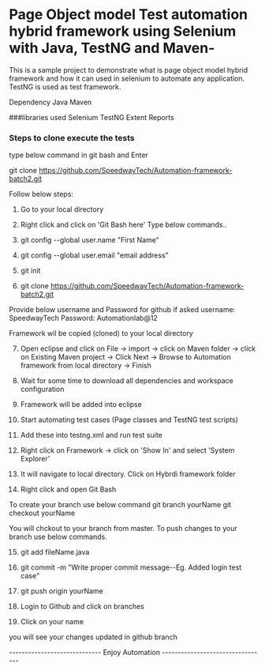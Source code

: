 # Page Object model Test automation hybrid framework using Selenium with Java, TestNG and Maven-
This is a sample project to demonstrate what is page object model hybrid framework and how it can used in selenium to automate any application.
TestNG is used as test framework.

Dependency
Java
Maven

###libraries used
Selenium
TestNG
Extent Reports

### Steps to clone execute the tests

type below command in git bash and Enter

git clone https://github.com/SpeedwayTech/Automation-framework-batch2.git


Follow below steps: 

1. Go to your local directory 
2. Right click and click on 'Git Bash here'
Type below commands..

3. git config --global user.name "First Name"
4. git config --global user.email "email address"
5. git init
6. git clone https://github.com/SpeedwayTech/Automation-framework-batch2.git

Provide below username and Password for github if asked
username: SpeedwayTech
Password: Automationlab@12

Framework wil be copied (cloned) to your local directory

7. Open eclipse and click on File -> import -> click on Maven folder -> click on Existing Maven project -> Click Next -> Browse to Automation framework from local directory -> Finish
8. Wait for some time to download all dependencies and workspace configuration
9. Framework will be added into eclipse

10. Start automating test cases (Page classes and TestNG test scripts)
11. Add these into testng.xml and run test suite
12. Right click on Framework -> click on 'Show In' and select 'System Explorer'
13. It will navigate to local directory. Click on Hybrdi framework folder
14. Right click and open Git Bash

To create your branch use below command
git branch yourName
git checkout yourName

You will chckout to your branch from master.
To push changes to your branch use below commands.

15. git add fileName.java
16. git commit -m "Write proper commit message--Eg. Added login test case"
17. git push origin yourName

18. Login to Github and click on branches 
19. Click on your name

you will see your changes updated in github branch

----------------------------- Enjoy Automation ---------------------------------





